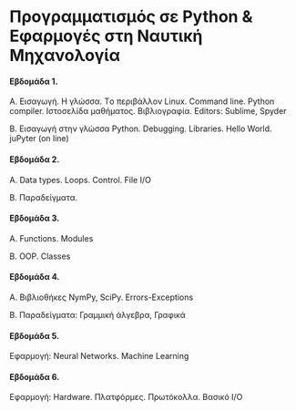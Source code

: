 
# Προγραμματισμός σε Python & Εφαρμογές στη Ναυτική Μηχανολογία 


#### Εβδομάδα 1. 

A. Εισαγωγή. Η γλώσσα. Τo περιβάλλον Linux. Command line. Python compiler. Ιστοσελίδα μαθήματος. Βιβλιογραφία. Editors: Sublime, Spyder

B. Εισαγωγή στην γλώσσα Python. Debugging. Libraries. Hello World. juPyter (on line)

#### Εβδομάδα 2. 
Α. Data types. Loops. Control. File I/O

Β. Παραδείγματα.

#### Εβδομάδα 3. 
Α. Functions. Modules

Β. OOP. Classes

#### Εβδομάδα 4. 
Α. Βιβλιοθήκες NymPy, SciPy. Errors-Exceptions

Β. Παραδείγματα: Γραμμική άλγεβρα, Γραφικά

#### Εβδομάδα 5. 
Εφαρμογή: Neural Networks. Machine Learning

#### Εβδομάδα 6. 
Εφαρμογή: Hardware.  Πλατφόρμες. Πρωτόκολλα. Βασικό Ι/Ο

